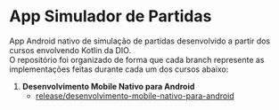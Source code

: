 # App Simulador de Partidas
App Android nativo de simulação de partidas desenvolvido a partir dos cursos envolvendo Kotlin da DIO.  
O repositório foi organizado de forma que cada branch represente as implementações feitas durante cada um dos cursos abaixo:
1. **Desenvolvimento Mobile Nativo para Android**  
   - [release/desenvolvimento-mobile-nativo-para-android](https://github.com/gabriwls/proj-matches-simulator/tree/release/desenvolvimento-mobile-nativo-para-android)

